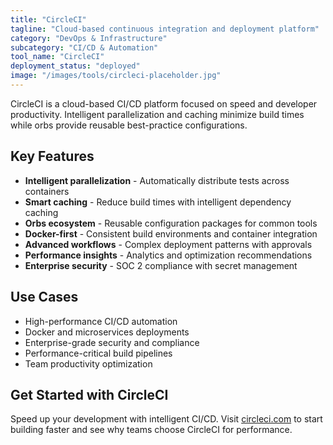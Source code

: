 ```yaml
---
title: "CircleCI"
tagline: "Cloud-based continuous integration and deployment platform"
category: "DevOps & Infrastructure"
subcategory: "CI/CD & Automation"
tool_name: "CircleCI"
deployment_status: "deployed"
image: "/images/tools/circleci-placeholder.jpg"
---
```

CircleCI is a cloud-based CI/CD platform focused on speed and developer productivity. Intelligent parallelization and caching minimize build times while orbs provide reusable best-practice configurations.

## Key Features

- **Intelligent parallelization** - Automatically distribute tests across containers
- **Smart caching** - Reduce build times with intelligent dependency caching
- **Orbs ecosystem** - Reusable configuration packages for common tools
- **Docker-first** - Consistent build environments and container integration
- **Advanced workflows** - Complex deployment patterns with approvals
- **Performance insights** - Analytics and optimization recommendations
- **Enterprise security** - SOC 2 compliance with secret management

## Use Cases

- High-performance CI/CD automation
- Docker and microservices deployments
- Enterprise-grade security and compliance
- Performance-critical build pipelines
- Team productivity optimization

## Get Started with CircleCI

Speed up your development with intelligent CI/CD. Visit [circleci.com](https://circleci.com) to start building faster and see why teams choose CircleCI for performance.
